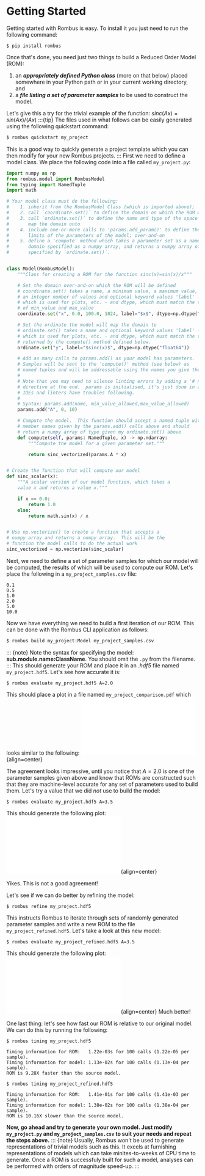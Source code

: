 Getting Started
===============

Getting started with Rombus is easy.  To install it you just need to run the following command:
```console
$ pip install rombus
```
Once that's done, you need just two things to build a Reduced Order Model (ROM):
1. an ___appropriately defined Python class___ (more on that below) placed somewhere in your Python path or in your current working directory, and
2. a ___file listing a set of parameter samples___ to be used to construct the model.

Let's give this a try for the trivial example of the function: $sinc(Ax)=sin(Ax)/(Ax)$
:::{tip}
The files used in what follows can be easily generated using the following quickstart command:
```sh
$ rombus quickstart my_project
```
This is a good way to quickly generate a project template which you can then modify for your new Rombus projects.
:::
First we need to define a model class.  We place the following code into a file called `my_project.py`:
```Python
import numpy as np
from rombus.model import RombusModel
from typing import NamedTuple
import math

# Your model class must do the following:
#    1. inherit from the RombusModel Class (which is imported above);
#    2. call `coordinate.set()` to define the domain on which the ROM will be defined;
#    3. call `ordinate.set()` to define the name and type of the space the model will
#       map the domain onto
#    4. include one-or-more calls to 'params.add_param()' to define the names and
#       limits of the parameters of the model; over-and-on
#    5. define a 'compute' method which takes a parameter set as a named tuple, a 
#       domain specified as a numpy array, and returns a numpy array of the type
#       specified by `ordinate.set()`.


class Model(RombusModel):
    """Class for creating a ROM for the function sinc(x)=sin(x)/x"""

    # Set the domain over-and-on which the ROM will be defined
    # coordinate.set() takes a name, a minimum value, a maximum value,
    # an integer number of values and optional keyword values 'label' -
    # which is used for plots, etc. - and dtype, which must match the type
    # of min_value and max_value
    coordinate.set("x", 0.0, 100.0, 1024, label="$x$", dtype=np.dtype("float64"))

    # Set the ordinate the model will map the domain to
    # ordinate.set() takes a name and optional keyword values 'label' -
    # which is used for plots, etc. - and dtype, which must match the type
    # returned by the compute() method defined below.
    ordinate.set("y", label="$sinc(x)$", dtype=np.dtype("float64"))

    # Add as many calls to params.add() as your model has parameters.
    # Samples will be sent to the 'compute()' method (see below) as
    # named tuples and will be addressable using the names you give them.
    #
    # Note that you may need to silence linting errors by adding a '# noqa F821'
    # directive at the end.  params is initialised, it's just done in a way that
    # IDEs and linters have troubles following.
    #
    # Syntax: params.add(name, min_value_allowed,max_value_allowed)
    params.add("A", 0, 10)

    # Compute the model.  This function should accept a named tuple with
    # member names given by the params.add() calls above and should
    # return a numpy array of type given my ordinate.set() above
    def compute(self, params: NamedTuple, x) -> np.ndarray:
        """Compute the model for a given parameter set."""

        return sinc_vectorized(params.A * x)


# Create the function that will compute our model
def sinc_scalar(x):
    """A scalar version of our model function, which takes a
    value x and returns a value x."""

    if x == 0.0:
        return 1.0
    else:
        return math.sin(x) / x


# Use np.vectorize() to create a function that accepts a
# numpy array and returns a numpy array.  This will be the
# function the model calls to do the actual work
sinc_vectorized = np.vectorize(sinc_scalar)
```
Next, we need to define a set of parameter samples for which our model will be computed, the results of which will be used to
compute our ROM.  Let's place the following in a `my_project_samples.csv` file:
```
0.1
0.5
1.0
2.0
5.0
10.0
```
Now we have everything we need to build a first iteration of our ROM.  This can be done with the Rombus CLI application as
follows:
```sh
$ rombus build my_project:Model my_project_samples.csv
```
::: {note}
Note the syntax for specifying the model: **sub.module.name:ClassName**.  You should omit the `.py` from the filename.
:::
This should generate your ROM and place it in an _.hdf5_ file named `my_project.hdf5`.  Let's see how accurate it is:
```console
$ rombus evaluate my_project.hdf5 A=2.0
```
This should place a plot in a file named `my_project_comparison.pdf` which looks similar to the following:
![Figure 1](assets/my_project_comparison_A2pt0.pdf){align=center}

The agreement looks impressive, until you notice that $A=2.0$ is one of the parameter samples given above and know that ROMs are
constructed such that they are machine-level accurate for any set of parameters used to build them.  Let's try a value that we did *not* use to build the model:
```console
$ rombus evaluate my_project.hdf5 A=3.5
```
This should generate the following plot:
![Figure 2](assets/my_project_comparison_A3pt5.pdf){align=center}

Yikes.  This is not a good agreement!

Let's see if we can do better by refining the model:
```console
$ rombus refine my_project.hdf5
```
This instructs Rombus to iterate through sets of randomly generated parameter samples and write a new ROM to the file
`my_project_refined.hdf5`.  Let's take a look at this new model:
```console
$ rombus evaluate my_project_refined.hdf5 A=3.5
```
This should generate the following plot:
![Figure 3](assets/my_project_refined_comparison_A3pt5.pdf){align=center}
Much better!

One last thing: let's see how fast our ROM is relative to our original model.  We can do this by running the following:
```console
$ rombus timing my_project.hdf5

Timing information for ROM:   1.22e-03s for 100 calls (1.22e-05 per sample).
Timing information for model: 1.13e-02s for 100 calls (1.13e-04 per sample).
ROM is 9.28X faster than the source model.
```

```console
$ rombus timing my_project_refined.hdf5

Timing information for ROM:   1.41e-01s for 100 calls (1.41e-03 per sample).
Timing information for model: 1.38e-02s for 100 calls (1.38e-04 per sample).
ROM is 10.16X slower than the source model.
```
**Now, go ahead and try to generate your own model.  Just modify `my_project.py` and `my_project_samples.csv` to suit your needs and repeat
the steps above.**
::: {note}
Usually, Rombus won't be used to generate representations of trivial models such as this.  It excels at furnishing representations of models which can take minites-to-weeks of CPU time to generate.  Once a ROM is successfuly built for such a model, analyses can be performed with orders of magnitude speed-up.
:::
